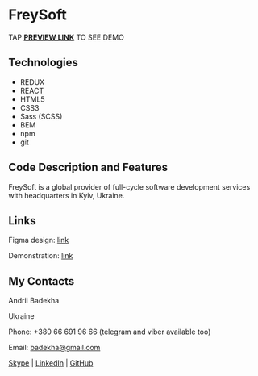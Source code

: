 # FreySoft
TAP **[PREVIEW LINK](https://andriifront.github.io/Freysoft/)** TO SEE DEMO

## Technologies

 - REDUX
 - REACT
 - HTML5
 - CSS3
 - Sass (SCSS)
 - BEM
 - npm
 - git


## Code Description and Features
FreySoft is a global provider of full-cycle software development services with headquarters in Kyiv, Ukraine. 


## Links

Figma design: [link](https://www.figma.com/file/cVVQhnKQa8KLpN4pZPlHMO/Freysoft-Test-task?node-id=0%3A1)

Demonstration: [link](https://andriifront.github.io/Freysoft/)

## My Contacts
Andrii Badekha

Ukraine

Phone: +380 66 691 96 66 (telegram and viber available too)

Email: [badekha@gmail.com](mailto:badekha@gmail.com)

[Skype](https://join.skype.com/invite/h29gcO1kzY99) | [LinkedIn](https://www.linkedin.com/in/andrii-badekha-3a026b79/) | [GitHub](https://github.com/andriiFront)
